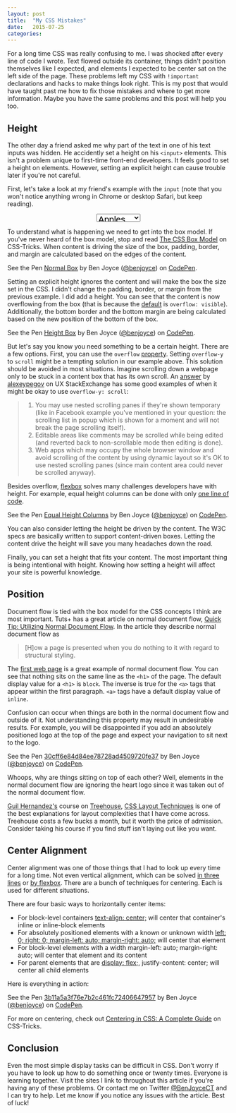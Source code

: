 ```yaml
---
layout: post
title:  "My CSS Mistakes"
date:   2015-07-25
categories:
---
```

For a long time CSS was really confusing to me. I was shocked after every line of code I wrote. Text flowed outside its container, things didn't position themselves like I expected, and elements I expected to be center sat on the left side of the page. These problems left my CSS with <code>!important</code> declarations and hacks to make things look right. This is my post that would have taught past me how to fix those mistakes and where to get more information. Maybe you have the same problems and this post will help you too.

## Height

The other day a friend asked me why part of the text in one of his text inputs was hidden. He accidently set a height on his <code>&lt;input></code> elements. This isn't a problem unique to first-time front-end developers. It feels good to set a height on elements. However, setting an explicit height can cause trouble later if you're not careful.

First, let's take a look at my friend's example with the <code>input</code> (note that you won't notice anything wrong in Chrome or desktop Safari, but keep reading).

<select style="font-size:20px; height: 18px; margin-left: 40%; width: 20%;">
  <option>Apples</option>
  <option>Oranges</option>
  <option>Bananas</option>
</select>

To understand what is happening we need to get into the box model. If you've never heard of the box model, stop and read [The CSS Box Model](https://css-tricks.com/the-css-box-model/) on CSS-Tricks. When content is driving the size of the box, padding, border, and margin are calculated based on the edges of the content.

<p data-height="268" data-theme-id="16322" data-slug-hash="986e518c542049dca4bdcf80c5b6a73e" data-default-tab="result" data-user="benjoyce" class='codepen'>See the Pen <a href='http://codepen.io/benjoyce/pen/986e518c542049dca4bdcf80c5b6a73e/'>Normal Box</a> by Ben Joyce (<a href='http://codepen.io/benjoyce'>@benjoyce</a>) on <a href='http://codepen.io'>CodePen</a>.</p>
<script async src="//assets.codepen.io/assets/embed/ei.js"></script>

Setting an explicit height ignores the content and will make the box the size set in the CSS. I didn't change the padding, border, or margin from the previous example. I did add a height. You can see that the content is now overflowing from the box (that is because the [default](https://bocoup.com/weblog/new-overflow-default/) is <code>overflow: visible</code>). Additionally, the bottom border and the bottom margin are being calculated based on the new position of the bottom of the box.

<p data-height="216" data-theme-id="16322" data-slug-hash="cd4f283aaff1e8ec3515ef2f84608b6e" data-default-tab="result" data-user="benjoyce" class='codepen'>See the Pen <a href='http://codepen.io/benjoyce/pen/cd4f283aaff1e8ec3515ef2f84608b6e/'>Height Box</a> by Ben Joyce (<a href='http://codepen.io/benjoyce'>@benjoyce</a>) on <a href='http://codepen.io'>CodePen</a>.</p>
<script async src="//assets.codepen.io/assets/embed/ei.js"></script>

But let's say you know you need something to be a certain height. There are a few options. First, you can use the <code>overflow</code> [property](https://developer.mozilla.org/en-US/docs/Web/CSS/overflow). Setting <code>overflow-y</code> to <code>scroll</code> might be a tempting solution in our example above. This solution should be avoided in most situations. Imagine scrolling down a webpage only to be stuck in a content box that has its own scroll. An [answer](http://ux.stackexchange.com/questions/58499/in-page-scrollbars-yes-or-no-or-maybe/#answer-58551) by [alexeypegov](http://ux.stackexchange.com/users/21165/alexeypegov) on UX StackExchange has some good examples of when it might be okay to use <code>overflow-y: scroll</code>:

<blockquote>
  <ol>
    <li>
    You may use nested scrolling panes if they're shown temporary (like in Facebook example you've mentioned in your question: the scrolling list in popup which is shown for a moment and will not break the page scrolling itself).
    </li>
    <li>
    Editable areas like comments may be scrolled while being edited (and reverted back to non-scrollable mode then editing is done).
    </li>
    <li>
    Web apps which may occupy the whole browser window and avoid scrolling of the content by using dynamic layout so it's OK to use nested scrolling panes (since main content area could never be scrolled anyway).
    </li>
  </ol>
</blockquote>

Besides overflow, [flexbox](https://developer.mozilla.org/en-US/docs/Web/Guide/CSS/Flexible_boxes) solves many challenges developers have with height. For example, equal height columns can be done with only [one line of code](http://clearleft.com/thinks/270).

<p data-height="268" data-theme-id="16322" data-slug-hash="949835e2077b5e45aab26aadc2967c71" data-default-tab="result" data-user="benjoyce" class='codepen'>See the Pen <a href='http://codepen.io/benjoyce/pen/949835e2077b5e45aab26aadc2967c71/'>Equal Height Columns</a> by Ben Joyce (<a href='http://codepen.io/benjoyce'>@benjoyce</a>) on <a href='http://codepen.io'>CodePen</a>.</p>
<script async src="//assets.codepen.io/assets/embed/ei.js"></script>

You can also consider letting the height be driven by the content. The W3C specs are basically written to support content-driven boxes. Letting the content drive the height will save you many headaches down the road.

Finally, you can set a height that fits your content. The most important thing is being intentional with height. Knowing how setting a height will affect your site is powerful knowledge.

## Position

Document flow is tied with the box model for the CSS concepts I think are most important. Tuts+ has a great article on normal document flow, [Quick Tip: Utilizing Normal Document Flow](http://webdesign.tutsplus.com/articles/quick-tip-utilizing-normal-document-flow--webdesign-8199). In the article they describe normal document flow as

<blockquote>
[H]ow a page is presented when you do nothing to it with regard to structural styling.</blockquote>

The [first web page](http://info.cern.ch/hypertext/WWW/TheProject.html) is a great example of normal document flow. You can see that nothing sits on the same line as the <code>&lt;h1></code> of the page. The default display value for a <code>&lt;h1></code> is <code>block</code>. The inverse is true for the <code>&lt;a></code> tags that appear within the first paragraph. <code>&lt;a></code> tags have a default display value of <code>inline</code>.

Confusion can occur when things are both in the normal document flow and outside of it. Not understanding this property may result in undesirable results. For example, you will be disappointed if you add an absolutely positioned logo at the top of the page and expect your navigation to sit next to the logo.

<p data-height="234" data-theme-id="16322" data-slug-hash="30cff6e84d84ee78728ad4509720fe37" data-default-tab="result" data-user="benjoyce" class='codepen'>See the Pen <a href='http://codepen.io/benjoyce/pen/30cff6e84d84ee78728ad4509720fe37/'>30cff6e84d84ee78728ad4509720fe37</a> by Ben Joyce (<a href='http://codepen.io/benjoyce'>@benjoyce</a>) on <a href='http://codepen.io'>CodePen</a>.</p>
<script async src="//assets.codepen.io/assets/embed/ei.js"></script>

Whoops, why are things sitting on top of each other? Well, elements in the normal document flow are ignoring the heart logo since it was taken out of the normal document flow.

[Guil  Hernandez's](https://twitter.com/guilh) course on [Treehouse](teamtreehouse.com), [CSS Layout Techniques](http://teamtreehouse.com/library/css-layout-techniques) is one of the best explanations for layout complexities that I have come across. Treehouse costs a few bucks a month, but it worth the price of admission. Consider taking his course if you find stuff isn't laying out like you want.

## Center Alignment

Center alignment was one of those things that I had to look up every time for a long time. Not even vertical alignment, which can be solved [in three lines](http://zerosixthree.se/vertical-align-anything-with-just-3-lines-of-css/) or [by flexbox](https://philipwalton.github.io/solved-by-flexbox/demos/vertical-centering/). There are a bunch of techniques for centering. Each is used for different situations.

There are four basic ways to horizontally center items:

* For block-level containers [text-align: center;](https://css-tricks.com/almanac/properties/t/text-align/) will center that container's inline or inline-block elements
* For absolutely positioned elements with a known or unknown width [left: 0; right: 0; margin-left: auto; margin-right: auto;](https://teamtreehouse.com/forum/centre-align-an-absolute-positioned-element-with-unknown-width) will center that element
* For block-level elements with a width margin-left: auto; margin-right: auto; will center that element and its content
* For parent elements that are [display: flex;](https://css-tricks.com/snippets/css/a-guide-to-flexbox/), justify-content: center; will center all child elements

Here is everything in action:

<p data-height="156" data-theme-id="16322" data-slug-hash="3b11a5a3f76e7b2c461fc72406647957" data-default-tab="result" data-user="benjoyce" class='codepen'>See the Pen <a href='http://codepen.io/benjoyce/pen/3b11a5a3f76e7b2c461fc72406647957/'>3b11a5a3f76e7b2c461fc72406647957</a> by Ben Joyce (<a href='http://codepen.io/benjoyce'>@benjoyce</a>) on <a href='http://codepen.io'>CodePen</a>.</p>
<script async src="//assets.codepen.io/assets/embed/ei.js"></script>

For more on centering, check out [Centering in CSS: A Complete Guide](https://css-tricks.com/centering-css-complete-guide/_) on CSS-Tricks.

## Conclusion

Even the most simple display tasks can be difficult in CSS. Don't worry if you have to look up how to do something once or twenty times. Everyone is learning together. Visit the sites I link to throughout this article if you're having any of these problems. Or contact me on Twitter [@BenJoyceCT](https://twitter.com/BenJoyceCT) and I can try to help. Let me know if you notice any issues with the article. Best of luck!
